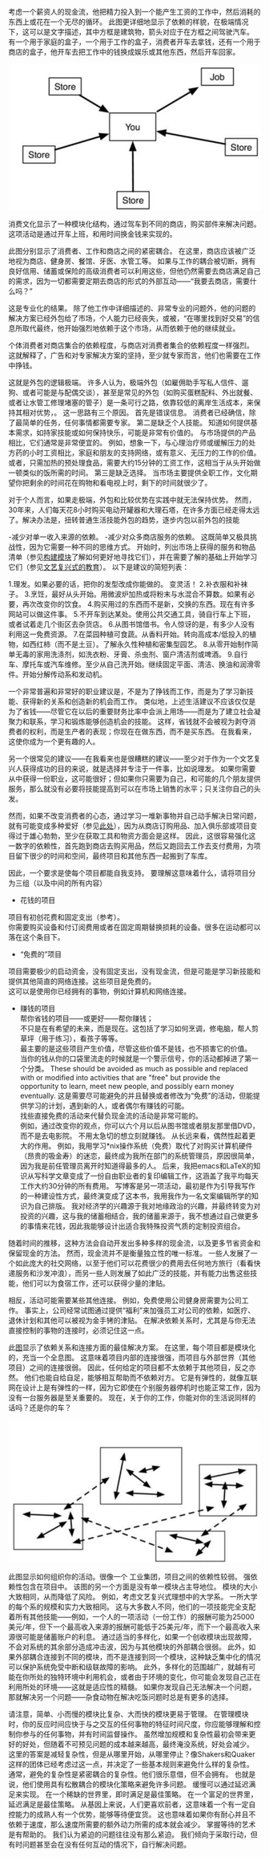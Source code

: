 考虑一个薪资人的现金流，他把精力投入到一个能产生工资的工作中，然后消耗的东西上或花在一个无尽的循环。
此图更详细地显示了依赖的样貌，在极端情况下，这可以是文字描述，其中方框是建筑物，箭头对应于在方框之间驾驶汽车。
有一个用于家庭的盒子，一个用于工作的盒子，消费者开车去拿钱，还有一个用于商店的盒子，他开车去把工作中的钱换成娱乐或其他东西，然后开车回家。

![figure1](../img/7-a-i-fig1.png)  

消费文化显示了一种模块化结构，通过驾车到不同的商店，购买部件来解决问题。
这项活动是通过开车上班，和用时间换金钱来实现的。

此图分别显示了消费者、工作和商店之间的紧密耦合。
在这里，商店应该被广泛地视为商店、健身房、餐馆、牙医、水管工等。
如果与工作的耦合被切断，拥有良好信用、储蓄或保险的高级消费者可以利用这些，但他仍然需要去商店满足自己的需求，因为一切都需要定期去商店的形式的外部互动——“我要去商店，需要什么吗？”

这是专业化的结果。
除了他工作中详细描述的、非常专业的问题外，他的问题的解决方案已经外包给了市场，个人能力已经丧失，或被，“在哪里找到好交易”的信息所取代最终，他开始强烈地依赖于这个市场，从而依赖于他的继续就业。

个体消费者对商店集合的依赖程度，与商店对消费者集合的依赖程度一样强烈。
这就解释了，广告和对专家解决方案的坚持，至少就专家而言，他们也需要在工作中挣钱。

这就是外包的逻辑极端。
许多人认为，极端外包（如雇佣助手写私人信件、遛狗、或者可能是与配偶交谈），甚至是常见的外包（如购买蛋糕配料、外出就餐、或者让水管工修理堵塞的管子）是一条可行之路，依靠较低的离岸生活成本，来保持其相对优势，。
这一思路有三个原因。
首先是错误信息。
消费者已经确信，除了最简单的任务，任何事情都需要专家。
第二是缺乏个人技能。
知道如何提供基本需求，如持家技能或如何保持快乐，可能是非常有价值的。
与市场提供的产品相比，它们通常是非常便宜的。
例如，想象一下，与心理治疗师或缓解压力的处方药的小时工资相比，家庭和朋友的支持网络，或有意义、无压力的工作的价值。
或者，只需加热的预处理食品，需要大约15分钟的工资工作，这相当于从头开始做一顿类似的饭所需的时间。
第三是缺乏选择。
当市场主要提供全职工作，文化期望你把剩余的时间花在购物和看电视上时，剩下的时间就很少了。

对于个人而言，如果走极端，外包和比较优势在实践中就无法保持优势。
然而，30年来，人们每天花8小时购买电动开罐器和大理石塔，在许多方面已经走得太远了。解决办法是，扭转普通生活技能外包的趋势，逐步内包以前外包的技能

-减少对单一收入来源的依赖。
-减少对众多商店服务的依赖。
这既简单又极具挑战性，因为它需要一种不同的思维方式。
开始时，列出市场上获得的服务和物品清单（参见[构建模块]()了解如何更好地寻找它们），并在需要了解的基础上开始学习它们（参见[文艺复兴式的教育]()）。
以下是建议的简短列表：

1.理发。如果必要的话，把你的发型改成你能做的。
变灵活！
2.补衣服和补袜子。
3.烹饪，最好从头开始。用微波炉加热或将粉末与水混合不算数。如果有必要，再次改变你的饮食。
4.购买用过的东西而不是新，交换的东西。现在有许多网站可以做这件事。
5.不开车到达某处。使用公共交通工具，骑自行车上下班，或者试着走几个街区去杂货店。
6.从图书馆借书。令人惊讶的是，有多少人没有利用这一免费资源。
7.在菜园种植可食蔬。从香料开始。转向高成本/低投入的植物，如西红柿（而不是土豆）。了解永久性种植和密集型园艺。
8.从零开始制作简单无毒的家用洗涤剂，如洗衣粉、牙膏、杀虫剂、窗户清洁剂或啤酒。
9.自行车、摩托车或汽车维修。至少从自己洗开始。继续固定平面、清洁、换油和润滑零件。开始分解传动系和发动机。

一个非常普遍和非常好的职业建议是，不是为了挣钱而工作，而是为了学习新技能、获得新的关系和创造新的机会而工作。
类似地，上述生活建议不应该仅仅是为了省钱——尽管它在以后的重要财务比率中会派上用场——而是为了建立社会凝聚力和联系，学习和锻炼能够创造机会的技能。
这样，省钱就不会被视为剥夺消费者的权利，而是生产者的表现；你现在在做东西，而不是买东西。
在我看来，这使你成为一个更有趣的人。

另一个很常见的建议——在我看来也是很糟糕的建议——至少对于作为一个文艺复兴人获得成功的目的来说，就是选择并专注于一件事，比如说理发。
如果你需要从中获得一份职业，这可能很好；但如果你只需要为自己，和可能的几个朋友提供服务，那么就没有必要将技能提高到可以在市场上销售的水平；只关注你自己的头发。

然而，如果不改变消费者的心态，通过学习一堆新事物并自己动手解决日常问题，就有可能变成多种爱好（参见[此处]()），因为从商店订购用品、加入俱乐部或项目变得过于雄心勃勃，至少在获取工具和物资方面会是这样。
因此，这很容易强化这一数字的依赖性，首先跑到商店去购买用品，然后又跑回去工作去支付费用，为项目留下很少的时间和空间，最终项目和其他东西一起搬到了车库。

因此，一个要求是使每个项目都能自我支持。
要理解这意味着什么，请将项目分为三组（以及中间的所有内容）
- 花钱的项目  

项目有初创花费和固定支出（参考）。  
你需要购买设备和付订阅费用或者在固定周期替换损耗的设备。很多在运动都可以落在这个条目下。  

-  “免费的”项目  

项目需要极少的启动资金，没有固定支出，没有现金流，但是可能是学习新技能和提供其他简直的网络连接。这些项目是免费的。   
这可以是使用你已经拥有的事物，例如计算机和网络连接。  

- 赚钱的项目  
帮你省钱的项目——或更好——帮你赚钱；  
不只是在有希望的未来，而是现在。这包括了学习如何烹调，修电脑，帮人剪草坪（用于练习），看孩子等等。   
最主要的是这些项目产生价值，尽管这些价值不是钱，也不损害它的价值。  
当你的钱从你的口袋里流走的时候就是一个警示信号，你的活动都掉进了第一个分类。   These should be avoided as much as possible and replaced with or modified into activities that are "free" but provide the opportunity to learn,  meet  new  people,  and  possibly  earn  money  eventually. 
这是需要尽可能避免的并且替换或者修改为“免费”的活动，但能提供学习的计划，遇到新的人，或者偶尔有赚钱的可能。  
找些直接免费的活动来代替负现金流的活动是非常可能的。   
例如，通过改变你的观点，你可以六个月以后从图书馆或者朋友那里借DVD，而不是去电影院。 
不用太急切的想立刻就赚钱。 
从长远来看，偶然性起着更大的作用。
例如，我用学习*nix操作系统（免费）取代了对购买计算机硬件（昂贵的吸金寿）的迷恋，最终成为我所在部门的系统管理员，原因很简单，因为我是前任管理员离开时知道得最多的人。
后来，我把emacs和LaTeX的知识从写科学文章变成了一份自由职业者的复印编辑工作，这涵盖了我平均每天工作大约30分钟的所有费用。
写博客是另一项活动，最初是作为引导我写作的一种建设性方式，最终演变成了这本书，我用我作为一名文案编辑所学的知识为自己排版。
我对经济学的兴趣源于我对地缘政治的兴趣，并最终转变为对投资的兴趣，这与我的储蓄相结合，我的储蓄来源于，我不想通过自己做更多的事情来花钱，因此我能够设计出适合我特殊投资气质的定制投资组合。

随着时间的推移，这种方法会自动开发出多种多样的现金流，以及更多节省资金和保留现金的方法。
然而，现金流并不是衡量独立性的唯一标准。
一些人发展了一个如此庞大的社交网络，以至于他们可以花费很少的费用去任何地方旅行（看看快递服务和沙发冲浪），而另一些人则发展了如此广泛的技能，并有能力出售这些技能，他们可以为食宿工作，还可以获得少量的津贴。

相反，活动可能需要某些其他连接。
例如，免费使用公司健身房需要为公司工作。
事实上，公司经常试图通过提供“福利”来加强员工对公司的依赖，如医疗、退休计划和其他可以被视为金手铐的津贴。
在解决依赖关系时，尤其是与你无法直接控制的事物的连接时，必须记住这一点。

此[图]()显示了依赖关系和连接方面的最佳解决方案。
在这里，每个项目都是模块化的，充当一个全息图。
这意味着项目内部的连接很强，而项目与外部世界（其他项目）之间的连接很弱。
因此，任何给定的项目都不太依赖于其他项目，反之亦然。
他们也能自给自足，能够相互帮助而不依赖对方。
它是有弹性的，就像互联网在设计上是有弹性的一样，因为它即使在个别服务器停机时也能正常工作，因为没有一台服务器是至关重要的。
现在，关于你的工作，你能对你的生活说同样的话吗？还是你的车？

![figure1](../img/7-a-i-fig2.png)  

此图显示如何组织你的活动。很像一个
工业集团，项目之间的依赖性较弱。
强依赖性包含在项目中。
该图的另一个方面是没有单一模块占主导地位。
模块的大小大致相同，从而降低了风险。
例如，考虑文艺复兴式理想中的大学系。
一所大学的每个系的规模和实力大致相同。
这与大多数人不同，他们的一项技能完全支配着所有其他技能——例如，一个人的一项活动（一份工作）的报酬可能为25000美元/年，但下一个最高收入来源的报酬可能低于25美元/年，而下一个最高收入来源很可能是储蓄账户的利息。
通过适当的多样化，如果一个创收模块出现故障，不会对系统的其余部分造成冲击波，因为与其他模块的外部耦合很弱。
此外，如果外部耦合连接到不同的模块，而不是连接到同一个模块，这种缺乏集中化的情况可以保护系统免受中断和级联故障的影响。
此外，多样化的范围越广，就越有可能在你所处的独特环境中利用机会，或者由于环境的变化，你可能会发现自己正在利用所处的环境——这就是适应性的精髓。
如果你发现自己无法解决一个问题，那就解决另一个问题——杂食动物在解决吃饭问题时总是有更多的选择。

请注意，简单、小而慢的模块比复杂、大而快的模块更易于管理。
在管理模块时，你的反应时间应快于与之交互的任何事物的特征时间尺度，你应能够理解和控制你参与的任何事物，并有时间监督操作。
虽然增加规模和复杂性最初会带来更好的好处，但随着不可预见问题的成本越来越高，最终淹没系统，好处会减少。
这里的答案是减轻复杂性，但是从哪里开始，从哪里停止？像Shakers和Quaker这样的团体已经考虑过这一点，并决定了一些基本规则来避免什么样的复杂性。
通常，避免的复杂性是紧密耦合的复杂性。他们很乐意借，但不会拥有。
也就是说，他们使用具有松散耦合的模块化策略来避免许多问题。
缓慢可以通过延迟满足来实现。
在一个稀缺的世界里，即时满足是最佳策略。
在一个富足的世界里，延迟满足是最佳策略。
从基因上来说，人们更喜欢前者，这意味着一个有一定自控能力的成熟人有一个优势，能够等待便宜货。
这也意味着如果你有耐心并且不依赖于速度，那么速度所需要的额外动力所需的成本就会减少。
掌握等待的艺术是有帮助的。
我们认为紧迫的问题往往没有那么紧迫。
我们倾向于采取行动，但有时问题甚至会在没有任何互动的情况下，自行解决问题。